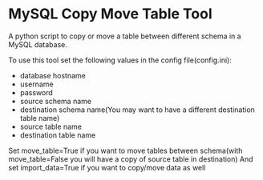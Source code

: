 # MySQL Copy Move Table Tool
A python script to copy or move a table between different schema in a MySQL database.

To use this tool set the following values in the config file(config.ini):

- database hostname
- username
- password
- source schema name
- destination schema name(You may want to have a different destination table name)
- source table name
- destination table name

Set move_table=True if you want to move tables between schema(with move_table=False you will have a copy of source table in destination)
And set import_data=True if you want to copy/move data as well
